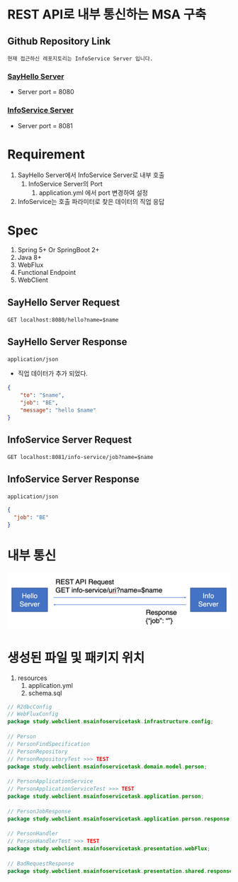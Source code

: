 # REST API로 내부 통신하는 MSA 구축

## Github Repository Link

`현재 접근하신 레포지토리는 InfoService Server 입니다.`

### [SayHello Server](https://github.com/powerstar13/spring-boot-webflux-functional-endpoints-task)
- Server port = 8080
### [InfoService Server](https://github.com/powerstar13/spring-boot-msa-info-service-task)
- Server port = 8081


# Requirement

1. SayHello Server에서 InfoService Server로 내부 호출
    1. InfoService Server의 Port
        1. application.yml 에서 port 변경하여 설정
2. InfoService는 호출 파라미터로 찾은 데이터의 직업 응답

# Spec

1. Spring 5+ Or SpringBoot 2+
2. Java 8+
3. WebFlux
4. Functional Endpoint
5. WebClient

## SayHello Server Request

`GET localhost:8080/hello?name=$name`

## SayHello Server Response

`application/json`
- 직업 데이터가 추가 되었다.
```json
{
    "to": "$name", 
    "job": "BE",
    "message": "hello $name"
}
```

## InfoService Server Request

`GET localhost:8081/info-service/job?name=$name`

## InfoService Server Response

`application/json`
```json
{
  "job": "BE"
}
```

# 내부 통신

![img.png](img.png)

# 생성된 파일 및 패키지 위치

1. resources
   1. application.yml
   2. schema.sql

```java
// R2dbcConfig
// WebFluxConfig
package study.webclient.msainfoservicetask.infrastructure.config;

// Person
// PersonFindSpecification
// PersonRepository
// PersonRepositoryTest >>> TEST
package study.webclient.msainfoservicetask.domain.model.person;

// PersonApplicationService
// PersonApplicationServiceTest >>> TEST
package study.webclient.msainfoservicetask.application.person;

// PersonJobResponse
package study.webclient.msainfoservicetask.application.person.response;

// PersonHandler
// PersonHandlerTest >>> TEST
package study.webclient.msainfoservicetask.presentation.webFlux;

// BadRequestResponse
package study.webclient.msainfoservicetask.presentation.shared.response;
```